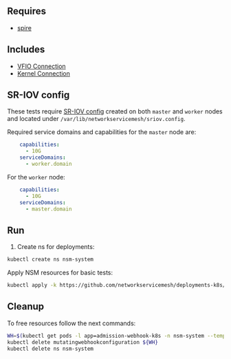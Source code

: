 ## Requires

- [spire](../spire)

## Includes

- [VFIO Connection](../use-cases/Vfio2Noop)
- [Kernel Connection](../use-cases/SriovKernel2Noop)

## SR-IOV config

These tests require [SR-IOV config](../../doc/SRIOV_config.md) created on both `master` and `worker` nodes and located
under `/var/lib/networkservicemesh/sriov.config`.

Required service domains and capabilities for the `master` node are:
```yaml
    capabilities:
      - 10G
    serviceDomains:
      - worker.domain
```
For the `worker` node:
```yaml
    capabilities:
      - 10G
    serviceDomains:
      - master.domain
```

## Run

1. Create ns for deployments:
```bash
kubectl create ns nsm-system
```

Apply NSM resources for basic tests:
```bash
kubectl apply -k https://github.com/networkservicemesh/deployments-k8s/examples/sriov?ref=fe151cd4017d9c27896018cd096c4e05d2ef6c27
```

## Cleanup

To free resources follow the next commands:

```bash
WH=$(kubectl get pods -l app=admission-webhook-k8s -n nsm-system --template '{{range .items}}{{.metadata.name}}{{"\n"}}{{end}}')
kubectl delete mutatingwebhookconfiguration ${WH}
kubectl delete ns nsm-system
```
